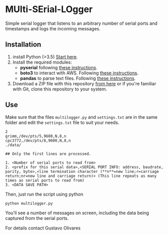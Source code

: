 # MUlti-SErial-LOgger

Simple serial logger that listens to an arbitrary number of serial ports and timestamps and logs the incoming messages.

## Installation

1. install Python (>3.5) [Start here](https://www.python.org/about/gettingstarted/).
2. Install the required modules:
    - **pyserial** following [these instructions](https://pypi.org/project/pyserial/).
    - **boto3** to interact with AWS. Following [these instructions](https://pypi.org/project/boto3/).
    - **pandas** to parse text files. Following [these instructions](https://pypi.org/project/pandas/).
3. Download a ZIP file with this repository [from here](https://github.com/guolivar/multi-serial-logger/archive/master.zip) or if you're familiar with Git, clone this repository to your system.

## Use

Make sure that the files `multilogger.py` and `settings.txt` are in the same folder and edit the `settings.txt` file to suit your needs.

```
2
grimm,/dev/pts/5,9600,N,8,n
cpc3772,/dev/pts/8,9600,N,8,n
./data/

## Only the first lines are processed.

1. <Number of serial ports to read from>
2. <prefix for this serial data>,<SERIAL PORT INFO: address, baudrate, parity, byte>,<line termination character (**n**=new line;r=carriage return;nr=new line and carriage return)> (This line repeats as many times as serial ports to read from)
3. <DATA SAVE PATH>
```

Then, just run the script using python

```bash
python multilogger.py
```

You'll see a number of messages on screen, including the data being captured from the serial ports.

For details contact Gustavo Olivares
